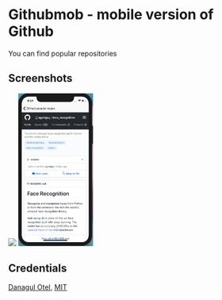 
# Githubmob - mobile version of Github
You can find popular repositories
## Screenshots
<img src="/screenshot/screenshots.png?raw=true" width="30%"> <img src="/screenshots/screen2.png?raw=true" width="30%">

## Credentials
[Danagul Otel](https://github.com/danchokobo),
[MIT](http://opensource.org/licenses/mit-license.html)

